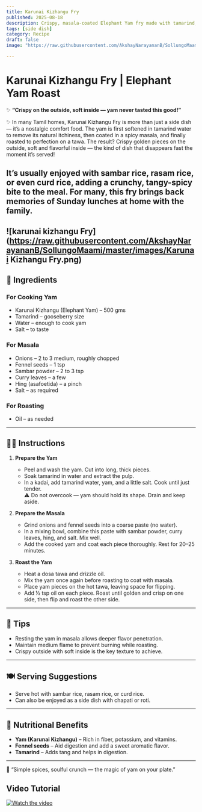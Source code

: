 ```yaml
---
title: Karunai Kizhangu Fry
published: 2025-08-18
description: Crispy, masala-coated Elephant Yam fry made with tamarind, onions, fennel seeds, and South Indian spices — perfect as a side dish with rice or roti.
tags: [side dish]
category: Recipe
draft: false
image: "https://raw.githubusercontent.com/AkshayNarayananB/SollungoMaami/master/images/karunai Kizhangu Fry.png"

---
```


# Karunai Kizhangu Fry | Elephant Yam Roast

✨ **“Crispy on the outside, soft inside — yam never tasted this good!”**


✨ In many Tamil homes, Karunai Kizhangu Fry is more than just a side dish — it’s a nostalgic comfort food.
The yam is first softened in tamarind water to remove its natural itchiness, then coated in a spicy masala, and finally roasted to perfection on a tawa.
The result? Crispy golden pieces on the outside, soft and flavorful inside — the kind of dish that disappears fast the moment it’s served!

It’s usually enjoyed with sambar rice, rasam rice, or even curd rice, adding a crunchy, tangy-spicy bite to the meal. For many, this fry brings back memories of Sunday lunches at home with the family.
---
![karunai kizhangu Fry](https://raw.githubusercontent.com/AkshayNarayananB/SollungoMaami/master/images/Karunai Kizhangu Fry.png)
---

## 🛒 Ingredients

### For Cooking Yam
- Karunai Kizhangu (Elephant Yam) – 500 gms
- Tamarind – gooseberry size
- Water – enough to cook yam
- Salt – to taste

### For Masala
- Onions – 2 to 3 medium, roughly chopped
- Fennel seeds – 1 tsp
- Sambar powder – 2 to 3 tsp
- Curry leaves – a few
- Hing (asafoetida) – a pinch
- Salt – as required

### For Roasting
- Oil – as needed

---

## 👩‍🍳 Instructions

1. **Prepare the Yam**
   - Peel and wash the yam. Cut into long, thick pieces.  
   - Soak tamarind in water and extract the pulp.  
   - In a kadai, add tamarind water, yam, and a little salt. Cook until just tender.  
   ⚠️ Do not overcook — yam should hold its shape. Drain and keep aside.

2. **Prepare the Masala**
   - Grind onions and fennel seeds into a coarse paste (no water).  
   - In a mixing bowl, combine this paste with sambar powder, curry leaves, hing, and salt. Mix well.  
   - Add the cooked yam and coat each piece thoroughly. Rest for 20–25 minutes.

3. **Roast the Yam**
   - Heat a dosa tawa and drizzle oil.  
   - Mix the yam once again before roasting to coat with masala.  
   - Place yam pieces on the hot tawa, leaving space for flipping.  
   - Add ½ tsp oil on each piece. Roast until golden and crisp on one side, then flip and roast the other side.  

---

## 🌟 Tips

- Resting the yam in masala allows deeper flavor penetration.  
- Maintain medium flame to prevent burning while roasting.  
- Crispy outside with soft inside is the key texture to achieve.

---

## 🍽️ Serving Suggestions

- Serve hot with sambar rice, rasam rice, or curd rice.  
- Can also be enjoyed as a side dish with chapati or roti.

---

## 🥦 Nutritional Benefits

- **Yam (Karunai Kizhangu)** – Rich in fiber, potassium, and vitamins.  
- **Fennel seeds** – Aid digestion and add a sweet aromatic flavor.  
- **Tamarind** – Adds tang and helps in digestion.

---
🌟 “Simple spices, soulful crunch — the magic of yam on your plate.”

## Video Tutorial

[![Watch the video](https://img.youtube.com/vi/VIDEO_ID/0.jpg)](https://youtu.be/OF72DYE2l4w?si=1Av6eAUPdSUzivj4)
